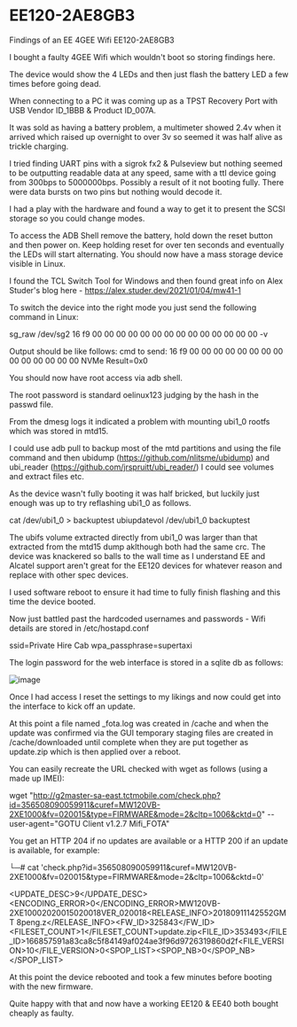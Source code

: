 # EE120-2AE8GB3
Findings of an EE 4GEE Wifi EE120-2AE8GB3

I bought a faulty 4GEE Wifi which wouldn't boot so storing findings here.

The device would show the 4 LEDs and then just flash the battery LED a few times before going dead. 

When connecting to a PC it was coming up as a TPST Recovery Port with USB Vendor ID_1BBB & Product ID_007A.

It was sold as having a battery problem, a multimeter showed 2.4v when it arrived which raised up overnight to over 3v so seemed it was half alive as trickle charging.

I tried finding UART pins with a sigrok fx2 & Pulseview but nothing seemed to be outputting readable data at any speed, same with a ttl device going from 300bps to 5000000bps. Possibly a result of it not booting fully. There were data bursts on two pins but nothing would decode it.

I had a play with the hardware and found a way to get it to present the SCSI storage so you could change modes.

To access the ADB Shell remove the battery, hold down the reset button and then power on. 
Keep holding reset for over ten seconds and eventually the LEDs will start alternating.
You should now have a mass storage device visible in Linux.

I found the TCL Switch Tool for Windows and then found great info on Alex Studer's blog here - https://alex.studer.dev/2021/01/04/mw41-1

To switch the device into the right mode you just send the following command in Linux:

sg_raw /dev/sg2 16 f9 00 00 00 00 00 00 00 00 00 00 00 00 00 00 -v

Output should be like follows:
cmd to send: 
16 f9 00 00 00 00 00 00  00 00 00 00 00 00 00 00
NVMe Result=0x0

You should now have root access via adb shell.

The root password is standard oelinux123 judging by the hash in the passwd file.

From the dmesg logs it indicated a problem with mounting ubi1_0 rootfs which was stored in mtd15.

I could use adb pull to backup most of the mtd partitions and using the file command and then ubidump (https://github.com/nlitsme/ubidump) and ubi_reader (https://github.com/jrspruitt/ubi_reader/) I could see volumes and extract files etc.

As the device wasn't fully booting it was half bricked, but luckily just enough was up to try reflashing ubi1_0 as follows.

cat /dev/ubi1_0 > backuptest
ubiupdatevol /dev/ubi1_0 backuptest

The ubifs volume extracted directly from ubi1_0 was larger than that extracted from the mtd15 dump aklthough both had the same crc. The device was knackered so balls to the wall time as I understand EE and Alcatel support aren't great for the EE120 devices for whatever reason and replace with other spec devices.

I used software reboot to ensure it had time to fully finish flashing and this time the device booted.

Now just battled past the hardcoded usernames and passwords - Wifi details are stored in /etc/hostapd.conf

ssid=Private Hire Cab
wpa_passphrase=supertaxi

The login password for the web interface is stored in a sqlite db as follows:

![image](https://user-images.githubusercontent.com/32154290/127005315-88f95511-af9b-4e77-b6b3-4fdc57dbe7ad.png)

Once I had access I reset the settings to my likings and now could get into the interface to kick off an update.

At this point a file named _fota.log was created in /cache and when the update was confirmed via the GUI temporary staging files are created in /cache/downloaded until complete when they are put together as update.zip which is then applied over a reboot.

You can easily recreate the URL checked with wget as follows (using a made up IMEI):

wget "http://g2master-sa-east.tctmobile.com/check.php?id=356508090059911&curef=MW120VB-2XE1000&fv=020015&type=FIRMWARE&mode=2&cltp=1006&cktd=0" --user-agent="GOTU Client v1.2.7 Mifi_FOTA"

You get an HTTP 204 if no updates are available or a HTTP 200 if an update is available, for example:

└─# cat 'check.php?id=356508090059911&curef=MW120VB-2XE1000&fv=020015&type=FIRMWARE&mode=2&cltp=1006&cktd=0'
<?xml version="1.0" encoding="utf-8"?>
<GOTU><UPDATE_DESC>9</UPDATE_DESC><ENCODING_ERROR>0</ENCODING_ERROR><CUREF>MW120VB-2XE1000</CUREF><VERSION><TYPE>2</TYPE><FV>020015</FV><TV>020018</TV><SVN>VER_020018</SVN><RELEASE_INFO><year>2018</year><month>09</month><day>11</day><hour>14</hour><minute>25</minute><second>52</second><timezone>GMT 8</timezone><publisher>peng.z</publisher></RELEASE_INFO></VERSION><FIRMWARE><FW_ID>325843</FW_ID><FILESET_COUNT>1</FILESET_COUNT><FILESET><FILE><FILENAME>update.zip</FILENAME><FILE_ID>353493</FILE_ID><SIZE>16685759</SIZE><CHECKSUM>1a83ca8c5f84149af024ae3f96d9726319860d2f</CHECKSUM><FILE_VERSION>10</FILE_VERSION><INDEX>0</INDEX></FILE></FILESET></FIRMWARE><SPOP_LIST><SPOP_NB>0</SPOP_NB></SPOP_LIST><DESCRIPTION/></GOTU>

At this point the device rebooted and took a few minutes before booting with the new firmware.

Quite happy with that and now have a working EE120 & EE40 both bought cheaply as faulty.
